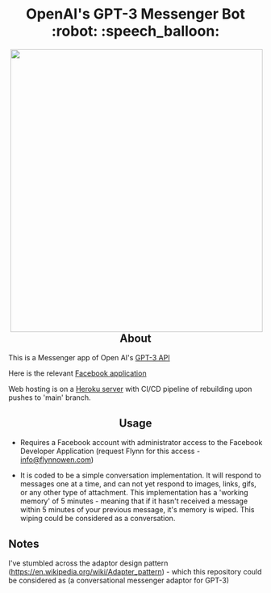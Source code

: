 <h1 align="center"> OpenAI's GPT-3 Messenger Bot :robot: :speech_balloon: </h1>


<img align="right" width="500" height="560" src="img/GPT-3.gif"/>

<h2 align="center"> About </h2>

This is a Messenger app of Open AI's [GPT-3 API](https://openai.com/blog/openai-api/)

Here is the relevant [Facebook application](https://www.facebook.com/The-All-Knowing-One-103780238591514)

Web hosting is on a [Heroku server](https://www.heroku.com) with CI/CD pipeline of rebuilding upon pushes to 'main' branch.

<h2 align="center"> Usage </h2>

* Requires a Facebook account with administrator access to the Facebook Developer Application (request Flynn for this access - info@flynnowen.com)


*  It is coded to be a simple conversation implementation. It will respond to messages one at a time, and can not yet respond to images, links, gifs, or any other type of attachment. This implementation has a 'working memory' of 5 minutes - meaning that if it hasn't received a message within 5 minutes of your previous message, it's memory is wiped. This wiping could be considered as a conversation. 

## Notes
I've stumbled across the adaptor design pattern (https://en.wikipedia.org/wiki/Adapter_pattern) - which this repository could be considered as (a conversational messenger adaptor for GPT-3)

